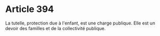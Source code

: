 # Article 394

La tutelle, protection due à l'enfant, est une charge publique. Elle est un devoir des familles et de la collectivité publique.